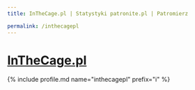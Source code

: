 ```yaml
---
title: InTheCage.pl | Statystyki patronite.pl | Patromierz

permalink: /inthecagepl
---
```


# [InTheCage.pl](https://patronite.pl/inthecagepl)

{% include profile.md name="inthecagepl" prefix="i" %}
